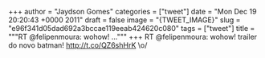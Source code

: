 
+++
author = "Jaydson Gomes"
categories = ["tweet"]
date = "Mon Dec 19 20:20:43 +0000 2011"
draft = false
image = "{TWEET_IMAGE}"
slug = "e96f341d05dad692a3bccae119eeab424620c080"
tags = ["tweet"]
title = """RT @felipenmoura: wohow! ..."""
+++
RT @felipenmoura: wohow! trailer do novo batman! http://t.co/QZ6shHrK \o/
